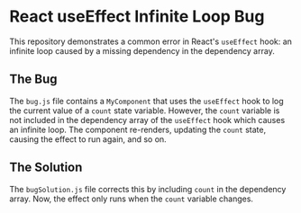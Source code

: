 # React useEffect Infinite Loop Bug

This repository demonstrates a common error in React's `useEffect` hook: an infinite loop caused by a missing dependency in the dependency array.

## The Bug

The `bug.js` file contains a `MyComponent` that uses the `useEffect` hook to log the current value of a `count` state variable. However, the `count` variable is not included in the dependency array of the `useEffect` hook which causes an infinite loop.  The component re-renders, updating the `count` state, causing the effect to run again, and so on.

## The Solution

The `bugSolution.js` file corrects this by including `count` in the dependency array. Now, the effect only runs when the `count` variable changes.